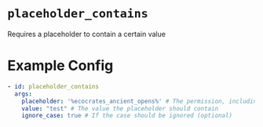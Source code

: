 # `placeholder_contains`

Requires a placeholder to contain a certain value

# Example Config
```yaml
- id: placeholder_contains
  args:
    placeholder: '%ecocrates_ancient_opens%' # The permission, including %
    value: "test" # The value the placeholder should contain
    ignore_case: true # If the case should be ignored (optional)
```
